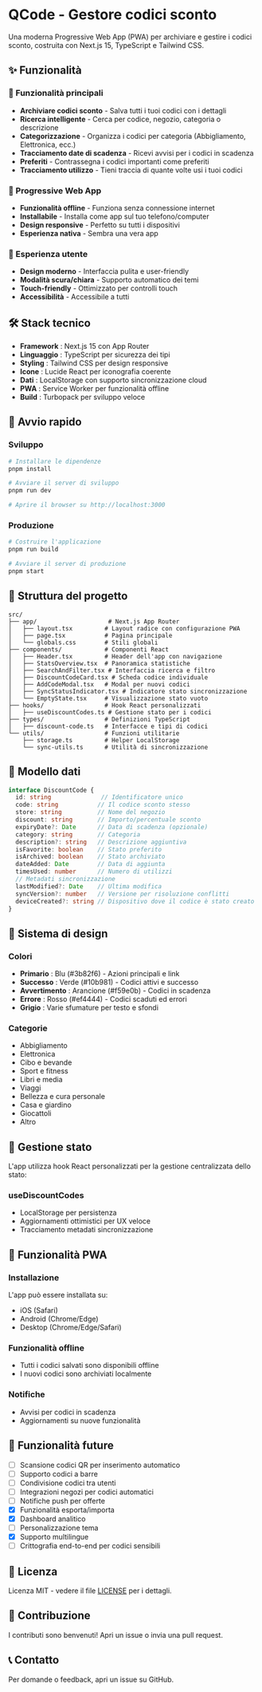 
# QCode - Gestore codici sconto

Una moderna Progressive Web App (PWA) per archiviare e gestire i codici sconto, costruita con Next.js 15, TypeScript e Tailwind CSS.

## ✨ Funzionalità

### 🎯 Funzionalità principali
- **Archiviare codici sconto** - Salva tutti i tuoi codici con i dettagli
- **Ricerca intelligente** - Cerca per codice, negozio, categoria o descrizione
- **Categorizzazione** - Organizza i codici per categoria (Abbigliamento, Elettronica, ecc.)
- **Tracciamento date di scadenza** - Ricevi avvisi per i codici in scadenza
- **Preferiti** - Contrassegna i codici importanti come preferiti
- **Tracciamento utilizzo** - Tieni traccia di quante volte usi i tuoi codici

### 📱 Progressive Web App
- **Funzionalità offline** - Funziona senza connessione internet
- **Installabile** - Installa come app sul tuo telefono/computer
- **Design responsive** - Perfetto su tutti i dispositivi
- **Esperienza nativa** - Sembra una vera app

### 🎨 Esperienza utente
- **Design moderno** - Interfaccia pulita e user-friendly
- **Modalità scura/chiara** - Supporto automatico dei temi
- **Touch-friendly** - Ottimizzato per controlli touch
- **Accessibilità** - Accessibile a tutti

## 🛠️ Stack tecnico

- **Framework** : Next.js 15 con App Router
- **Linguaggio** : TypeScript per sicurezza dei tipi
- **Styling** : Tailwind CSS per design responsive
- **Icone** : Lucide React per iconografia coerente
- **Dati** : LocalStorage con supporto sincronizzazione cloud
- **PWA** : Service Worker per funzionalità offline
- **Build** : Turbopack per sviluppo veloce

## 🚀 Avvio rapido

### Sviluppo
```bash
# Installare le dipendenze
pnpm install

# Avviare il server di sviluppo
pnpm run dev

# Aprire il browser su http://localhost:3000
```

### Produzione
```bash
# Costruire l'applicazione
pnpm run build

# Avviare il server di produzione
pnpm start
```

## 📁 Struttura del progetto

```
src/
├── app/                    # Next.js App Router
│   ├── layout.tsx         # Layout radice con configurazione PWA
│   ├── page.tsx           # Pagina principale
│   └── globals.css        # Stili globali
├── components/            # Componenti React
│   ├── Header.tsx         # Header dell'app con navigazione
│   ├── StatsOverview.tsx  # Panoramica statistiche
│   ├── SearchAndFilter.tsx # Interfaccia ricerca e filtro
│   ├── DiscountCodeCard.tsx # Scheda codice individuale
│   ├── AddCodeModal.tsx   # Modal per nuovi codici
│   ├── SyncStatusIndicator.tsx # Indicatore stato sincronizzazione
│   └── EmptyState.tsx     # Visualizzazione stato vuoto
├── hooks/                 # Hook React personalizzati
│   ├── useDiscountCodes.ts # Gestione stato per i codici
├── types/                 # Definizioni TypeScript
│   ├── discount-code.ts   # Interfacce e tipi di codici
└── utils/                 # Funzioni utilitarie
    ├── storage.ts         # Helper LocalStorage
    └── sync-utils.ts      # Utilità di sincronizzazione
```

## 💾 Modello dati

```typescript
interface DiscountCode {
  id: string              // Identificatore unico
  code: string           // Il codice sconto stesso
  store: string          // Nome del negozio
  discount: string       // Importo/percentuale sconto
  expiryDate?: Date      // Data di scadenza (opzionale)
  category: string       // Categoria
  description?: string   // Descrizione aggiuntiva
  isFavorite: boolean    // Stato preferito
  isArchived: boolean    // Stato archiviato
  dateAdded: Date        // Data di aggiunta
  timesUsed: number      // Numero di utilizzi
  // Metadati sincronizzazione
  lastModified?: Date    // Ultima modifica
  syncVersion?: number   // Versione per risoluzione conflitti
  deviceCreated?: string // Dispositivo dove il codice è stato creato
}
```

## 🎨 Sistema di design

### Colori
- **Primario** : Blu (#3b82f6) - Azioni principali e link
- **Successo** : Verde (#10b981) - Codici attivi e successo
- **Avvertimento** : Arancione (#f59e0b) - Codici in scadenza
- **Errore** : Rosso (#ef4444) - Codici scaduti ed errori
- **Grigio** : Varie sfumature per testo e sfondi

### Categorie
- Abbigliamento
- Elettronica
- Cibo e bevande
- Sport e fitness
- Libri e media
- Viaggi
- Bellezza e cura personale
- Casa e giardino
- Giocattoli
- Altro

## 🔄 Gestione stato

L'app utilizza hook React personalizzati per la gestione centralizzata dello stato:

### useDiscountCodes
- LocalStorage per persistenza
- Aggiornamenti ottimistici per UX veloce
- Tracciamento metadati sincronizzazione

## 📱 Funzionalità PWA

### Installazione
L'app può essere installata su:
- iOS (Safari)
- Android (Chrome/Edge)
- Desktop (Chrome/Edge/Safari)

### Funzionalità offline
- Tutti i codici salvati sono disponibili offline
- I nuovi codici sono archiviati localmente

### Notifiche
- Avvisi per codici in scadenza
- Aggiornamenti su nuove funzionalità

## 🎯 Funzionalità future

- [ ] Scansione codici QR per inserimento automatico
- [ ] Supporto codici a barre
- [ ] Condivisione codici tra utenti
- [ ] Integrazioni negozi per codici automatici
- [ ] Notifiche push per offerte
- [x] Funzionalità esporta/importa
- [x] Dashboard analitico
- [ ] Personalizzazione tema
- [x] Supporto multilingue
- [ ] Crittografia end-to-end per codici sensibili

## 📄 Licenza

Licenza MIT - vedere il file [LICENSE](LICENSE) per i dettagli.

## 🤝 Contribuzione

I contributi sono benvenuti! Apri un issue o invia una pull request.

## 📞 Contatto

Per domande o feedback, apri un issue su GitHub.